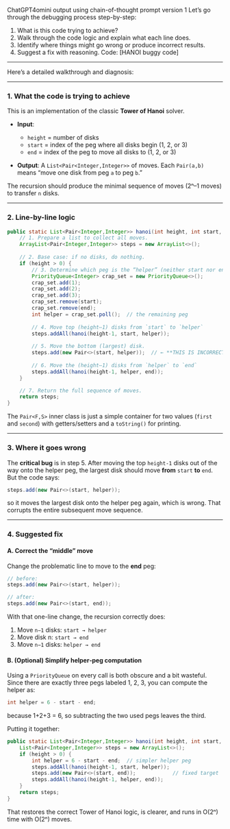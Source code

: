ChatGPT4omini output using chain-of-thought prompt version 1
Let’s go through the debugging process step-by-step:
1. What is this code trying to achieve?
2. Walk through the code logic and explain what each line does.
3. Identify where things might go wrong or produce incorrect results.
4. Suggest a fix with reasoning.
Code:
[HANOI buggy code]

 --------------------------------------------------------------------------------------------------------------------------
Here’s a detailed walkthrough and diagnosis:

---

### 1. What the code is trying to achieve

This is an implementation of the classic **Tower of Hanoi** solver.

* **Input**:

  * `height` = number of disks
  * `start` = index of the peg where all disks begin (1, 2, or 3)
  * `end` = index of the peg to move all disks to (1, 2, or 3)
* **Output**: A `List<Pair<Integer,Integer>>` of moves. Each `Pair(a,b)` means “move one disk from peg `a` to peg `b`.”

The recursion should produce the minimal sequence of moves (2ⁿ–1 moves) to transfer `n` disks.

---

### 2. Line-by-line logic

```java
public static List<Pair<Integer,Integer>> hanoi(int height, int start, int end) {
    // 1. Prepare a list to collect all moves.
    ArrayList<Pair<Integer,Integer>> steps = new ArrayList<>();
    
    // 2. Base case: if no disks, do nothing.
    if (height > 0) {
        // 3. Determine which peg is the “helper” (neither start nor end).
        PriorityQueue<Integer> crap_set = new PriorityQueue<>();
        crap_set.add(1);
        crap_set.add(2);
        crap_set.add(3);
        crap_set.remove(start);
        crap_set.remove(end);
        int helper = crap_set.poll();  // the remaining peg
        
        // 4. Move top (height–1) disks from `start` to `helper`
        steps.addAll(hanoi(height-1, start, helper));
        
        // 5. Move the bottom (largest) disk.
        steps.add(new Pair<>(start, helper));  // ← **THIS IS INCORRECT** (see below)
        
        // 6. Move the (height–1) disks from `helper` to `end`
        steps.addAll(hanoi(height-1, helper, end));
    }

    // 7. Return the full sequence of moves.
    return steps;
}
```

The `Pair<F,S>` inner class is just a simple container for two values (`first` and `second`) with getters/setters and a `toString()` for printing.

---

### 3. Where it goes wrong

The **critical bug** is in step 5. After moving the top `height-1` disks out of the way onto the helper peg, the largest disk should move **from** `start` **to** `end`. But the code says:

```java
steps.add(new Pair<>(start, helper));
```

so it moves the largest disk onto the helper peg again, which is wrong. That corrupts the entire subsequent move sequence.

---

### 4. Suggested fix

#### A. Correct the “middle” move

Change the problematic line to move to the **end** peg:

```java
// before:
steps.add(new Pair<>(start, helper));

// after:
steps.add(new Pair<>(start, end));
```

With that one-line change, the recursion correctly does:

1. Move `n−1` disks: `start → helper`
2. Move disk n: `start → end`
3. Move `n−1` disks: `helper → end`

#### B. (Optional) Simplify helper‐peg computation

Using a `PriorityQueue` on every call is both obscure and a bit wasteful. Since there are exactly three pegs labeled 1, 2, 3, you can compute the helper as:

```java
int helper = 6 - start - end;
```

because 1+2+3 = 6, so subtracting the two used pegs leaves the third.

Putting it together:

```java
public static List<Pair<Integer,Integer>> hanoi(int height, int start, int end) {
    List<Pair<Integer,Integer>> steps = new ArrayList<>();
    if (height > 0) {
        int helper = 6 - start - end;  // simpler helper peg
        steps.addAll(hanoi(height-1, start, helper));
        steps.add(new Pair<>(start, end));            // fixed target
        steps.addAll(hanoi(height-1, helper, end));
    }
    return steps;
}
```

That restores the correct Tower of Hanoi logic, is clearer, and runs in O(2ⁿ) time with O(2ⁿ) moves.
